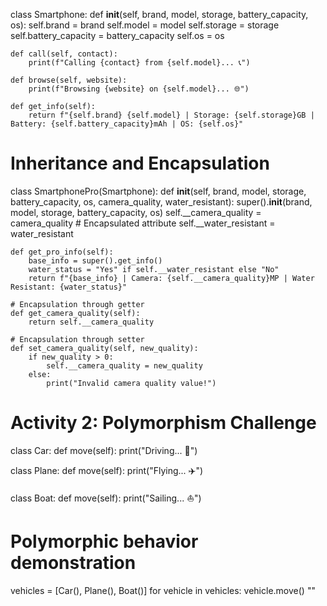 
class Smartphone:
    def __init__(self, brand, model, storage, battery_capacity, os):
        self.brand = brand
        self.model = model
        self.storage = storage
        self.battery_capacity = battery_capacity
        self.os = os
    
    def call(self, contact):
        print(f"Calling {contact} from {self.model}... 📞")
    
    def browse(self, website):
        print(f"Browsing {website} on {self.model}... 🌐")
    
    def get_info(self):
        return f"{self.brand} {self.model} | Storage: {self.storage}GB | Battery: {self.battery_capacity}mAh | OS: {self.os}"


# Inheritance and Encapsulation
class SmartphonePro(Smartphone):
    def __init__(self, brand, model, storage, battery_capacity, os, camera_quality, water_resistant):
        super().__init__(brand, model, storage, battery_capacity, os)
        self.__camera_quality = camera_quality   # Encapsulated attribute
        self.__water_resistant = water_resistant

    def get_pro_info(self):
        base_info = super().get_info()
        water_status = "Yes" if self.__water_resistant else "No"
        return f"{base_info} | Camera: {self.__camera_quality}MP | Water Resistant: {water_status}"

    # Encapsulation through getter
    def get_camera_quality(self):
        return self.__camera_quality
    
    # Encapsulation through setter
    def set_camera_quality(self, new_quality):
        if new_quality > 0:
            self.__camera_quality = new_quality
        else:
            print("Invalid camera quality value!")


# Activity 2: Polymorphism Challenge
class Car:
    def move(self):
        print("Driving... 🚗")

class Plane:
    def move(self):
        print("Flying... ✈️")

class Boat:
    def move(self):
        print("Sailing... ⛵")


# Polymorphic behavior demonstration
vehicles = [Car(), Plane(), Boat()]
for vehicle in vehicles:
    vehicle.move()
""
